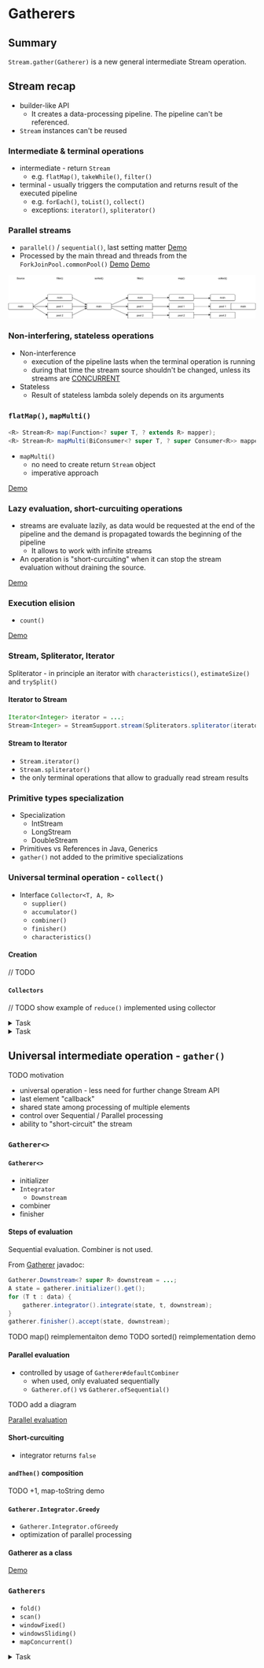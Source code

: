 # Gatherers

## Summary

`Stream.gather(Gatherer)` is a new general intermediate Stream operation.

## Stream recap

* builder-like API
  * It creates a data-processing pipeline. The pipeline can't be referenced.
* `Stream` instances can't be reused 

### Intermediate & terminal operations

* intermediate - return `Stream`
  * e.g. `flatMap()`, `takeWhile()`, `filter()`
* terminal - usually triggers the computation and returns result of the executed pipeline
  * e.g. `forEach()`, `toList()`, `collect()`
  * exceptions: `iterator()`, `spliterator()`

### Parallel streams

* `parallel()` / `sequential()`, last setting matter [Demo](src/main/java/org/example/Parallel_LastSettingMatters.java)
* Processed by the main thread and threads from the `ForkJoinPool.commonPool()`
  [Demo](src/main/java/org/example/ParallelPipeline.java)
  [Demo](src/main/java/org/example/ParallelPipelineWithCustomCollector.java)

![Parallel pipeline](images/parallel-pipeline.drawio.svg)

### Non-interfering, stateless operations

* Non-interference
  * execution of the pipeline lasts when the terminal operation is running
  * during that time the stream source shouldn't be changed, unless its streams
    are [CONCURRENT](https://docs.oracle.com/en/java/javase/24/docs/api/java.base/java/util/Spliterator.html#CONCURRENT)
* Stateless
  * Result of stateless lambda solely depends on its arguments

### `flatMap()`, `mapMulti()`

```java
<R> Stream<R> map(Function<? super T, ? extends R> mapper);
<R> Stream<R> mapMulti(BiConsumer<? super T, ? super Consumer<R>> mapper);
```

* `mapMulti()`
  * no need to create return `Stream` object 
  * imperative approach

[Demo](src/main/java/org/example/FlatMapMapMulti.java)

### Lazy evaluation, short-curcuiting operations

* streams are evaluate lazily, as data would be requested at the end of the pipeline
  and the demand is propagated towards the beginning of the pipeline
  * It allows to work with infinite streams 
* An operation is "short-curcuiting" when it can stop the stream evaluation
  without draining the source.

[Demo](src/main/java/org/example/LazyEvaluation.java)

### Execution elision

* `count()`

[Demo](src/main/java/org/example/OperationExecutionOmitted.java)

### Stream, Spliterator, Iterator

Spliterator - in principle an iterator with `characteristics()`, `estimateSize()` and `trySplit()`

#### Iterator to Stream

```java
Iterator<Integer> iterator = ...;
Stream<Integer> = StreamSupport.stream(Spliterators.spliterator(iterator), false /*parallel*/);
```

#### Stream to Iterator

* `Stream.iterator()`
* `Stream.spliterator()`
* the only terminal operations that allow to gradually read stream results

### Primitive types specialization

* Specialization
  * IntStream
  * LongStream
  * DoubleStream
* Primitives vs References in Java, Generics
* `gather()` not added to the primitive specializations

### Universal terminal operation - `collect()`

* Interface `Collector<T, A, R>`
  * `supplier()`
  * `accumulator()`
  * `combiner()`
  * `finisher()`
  * `characteristics()`

#### Creation

// TODO

#### `Collectors`

// TODO show example of `reduce()` implemented using collector

<details>
<summary>Task</summary>

#### String summary collector
</details>

<details>
<summary>Task</summary>

#### Sliding window average
</details>

## Universal intermediate operation - `gather()`

TODO motivation
* universal operation - less need for further change Stream API
* last element "callback"
* shared state among processing of multiple elements
* control over Sequential / Parallel processing
* ability to "short-circuit" the stream

### `Gatherer<>`

#### `Gatherer<>`

* initializer
* `Integrator`
  * `Downstream`
* combiner
* finisher

#### Steps of evaluation

Sequential evaluation. Combiner is not used.

From [Gatherer](https://docs.oracle.com/en/java/javase/24/docs/api/java.base/java/util/stream/Gatherer.html) javadoc:

```java
Gatherer.Downstream<? super R> downstream = ...;
A state = gatherer.initializer().get();
for (T t : data) {
    gatherer.integrator().integrate(state, t, downstream);
}
gatherer.finisher().accept(state, downstream);
```

TODO map() reimplementaiton demo
TODO sorted() reimplementation demo

#### Parallel evaluation

* controlled by usage of `Gatherer#defaultCombiner`
  * when used, only evaluated sequentially
  * `Gatherer.of()` vs `Gatherer.ofSequential()`

TODO add a diagram

[Parallel evaluation](src/main/java/org/example/GathererParallelPipeline.java)

#### Short-curcuiting

* integrator returns `false`

#### `andThen()` composition

TODO +1, map-toString demo

#### `Gatherer.Integrator.Greedy`

* `Gatherer.Integrator.ofGreedy`
* optimization of parallel processing

#### Gatherer as a class

[Demo](src/main/java/org/example/AverageGatherer.java)

### `Gatherers`

* `fold()`
* `scan()`
* `windowFixed()`
* `windowsSliding()`
* `mapConcurrent()`

<details>
<summary>Task</summary>

#### Sliding window average using `gather()`
</details>

